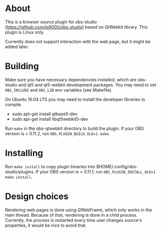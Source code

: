 # About

This is a browser source plugin for obs-studio (https://github.com/jp9000/obs-studio) based
on QtWebkit library. This plugin is Linux only.

Currently does not support interaction with the web page, but it might be added later.

# Building

Make sure you have necessary dependencies installed, which are obs-studio and qt5 and qt5-webkit
development packages. You may need to set `OBS_INCLUDE` and `OBS_LIB` env variables (see Makefile).

On Ubuntu 16.04 LTS you may need to install the developer libraries to compile.
  - sudo apt-get install qtbase5-dev
  - sudo apt-get install libqt5webkit5-dev

Run `make` in the obs-qtwebkit directory to build the plugin.
If your OBS version is < 0.11.2, run `OBS_PLUGIN_BUILD_OLD=1 make`.

# Installing

Run `make install` to copy plugin binaries into $HOME/.config/obs-studio/plugins.
If your OBS version is < 0.11.1, run `OBS_PLUGIN_INSTALL_OLD=1 make install`.

# Design choices

Rendering web pages is done using QWebFrame, which only works in the main thread. Because of that,
rendering is done in a child process. Currently, the process is restarted every time user changes
source's properties, it would be nice to avoid that.
